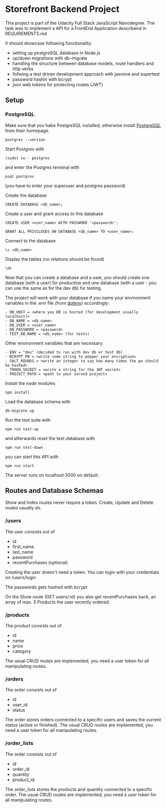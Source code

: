 # Storefront Backend Project

This project is part of the Udacity Full Stack JavaScript Nanodegree.
The task was to implement a API for a FrontEnd Application describend in REQUIREMENTS.md

It should showcase following functionality:

- setting up postgreSQL database in Node.js
- up/down migrations with db-migrate
- handling the structure between database models, route handlers and http verbs
- follwing a test driven development approach with jasmine and supertest
- password hashin with bcrypt
- json web tokens for protecting routes (JWT)

## Setup

### PostgreSQL

Make sure that you habe PostgreSQL installed, otherwise install [PostgreSQL](https://www.postgresql.org) from their homepage.

```
postgres --version
```

Start Postgres with

```
(sudo) su - postgres
```

and enter the Postgres terminal with

```
psql postgres
```

(you have to enter your superuser and postgres password)

Create the database

```
CREATE DATABASE <db_name>;
```

Create a user and grant access to this database

```
CREATE USER <user_name> WITH PASSWORD '<password>';

GRANT ALL PRIVILEGES ON DATABASE <db_name> TO <user_name>;
```

Connect to the database

```
\c <db_name>
```

Display the tables (no relations should be found)

```
\dt
```

Now that you can create a database and a user, you should create one database (with a user) for production and one database (with a user - you can use the same as for the dev db) for testing.

The project will work with your database if you name your environment variables in the .env file (from [dotenv](https://www.npmjs.com/package/dotenv)) accordingly:

```
- DB_HOST = <where you DB is hosted (for development usually localhost)>
- DB_NAME = <db_name>
- DB_USER = <user_name> 
- DB_PASSWORD = <password>
- TEST_DB_NAME = <db_name> (for tests)
```

Other environment variables that are necessary

```
- ENV = "dev" (decided to run with dev db or test db)
- BCRYPT_PW = <write some string to pepper your encryption>
- SALT_ROUNDS = <write an integer to say how many times the pw should be hashed>
- TOKEN_SECRET = <write a string for the JWT secret>
- PROJECT_PATH = <path to your served project>
```

Install the node modules

```
npm install
```

Load the database schema with

```
db-migrate up
```

Run the test suite with 

```
npm run test-up
```

and afterwards reset the test-database with

```
npm run test-down
```

you can start this API with

```
npm run start
```

The server runs on localhost:3000 on default.

## Routes and Database Schemas

Show and Index routes never require a token.
Create, Update and Delete routes usually do.

### /users

The user consists out of
- id 
- first_name
- last_name
- password
- recentPurchases (optional)

Creating the user doesn't need a token.
You can login with your credentials on /users/login

The passwords gets hashed with bcrypt.

On the Show route (GET users/:id) you also get recentPurchases back, an array of max. 5 Products the user recently ordered.

### /products

The product consists out of
- id
- name
- price
- category

The usual CRUD routes are implemented, you need a user token for all manipulating routes.

### /orders

The order consists out of
- id
- user_id
- status
  
The order stores orders connected to a specific users and saves the current status (active or finished).
The usual CRUD routes are implemented, you need a user token for all manipulating routes.

### /order_lists
The order consists out of
- id
- order_id
- quantity
- product_id
  
The order_lists stores the products and quantity connected to a specific order.
The usual CRUD routes are implemented, you need a user token for all manipulating routes.
